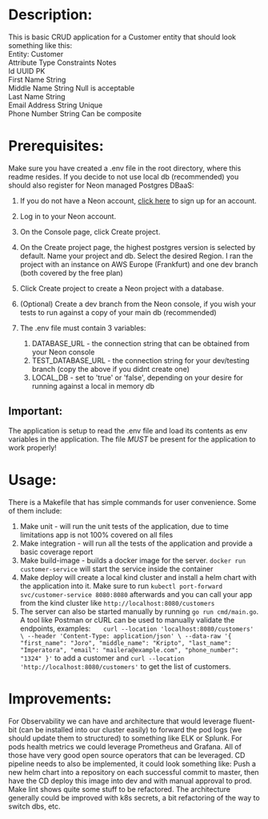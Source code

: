 # Description:
This is basic CRUD application for a Customer entity that should look
something like this: <br>
Entity: Customer<br>
Attribute Type Constraints Notes<br>
Id UUID PK<br>
First Name String<br>
Middle Name String Null is acceptable<br>
Last Name String<br>
Email Address String Unique<br>
Phone Number String Can be composite<br>

# Prerequisites:
Make sure you have created a .env file in the root directory, where this readme resides. If you decide
to not use local db (recommended) you should also register for Neon managed Postgres DBaaS:
1. If you do not have a Neon account, [click here](https://console.neon.tech/realms/prod-realm/protocol/openid-connect/auth?client_id=neon-console&redirect_uri=https%3A%2F%2Fconsole.neon.tech%2Fauth%2Fkeycloak%2Fcallback&response_type=code&scope=openid+profile+email&state=6tSQVbgMQ2Al1q6GRWXHqA%3D%3D%2C%2C%2C) to sign up for an account.
2. Log in to your Neon account.
3. On the Console page, click Create project.
4. On the Create project page, the highest postgres version is selected by default. Name your project and db. Select the desired Region. I ran the project with an instance on AWS Europe (Frankfurt) and one dev branch (both covered by the free plan)
5. Click Create project to create a Neon project with a database.
6. (Optional) Create a dev branch from the Neon console, if you wish your tests to run against a copy of your main db (recommended)<br>

7. The .env file must contain 3 variables:<br>
   1. DATABASE_URL - the connection string that can be obtained from your Neon console
   2. TEST_DATABASE_URL - the connection string for your dev/testing branch (copy the above if you didnt create one)
   3. LOCAL_DB - set to 'true' or 'false', depending on your desire for running against a local in memory db
## Important:
The application is setup to read the .env file and load its contents as env variables in the application. The file _MUST_ be present for the application to work properly!

# Usage:
There is a Makefile that has simple commands for user convenience. Some of them include:
1. Make unit - will run the unit tests of the application, due to time limitations app is not 100% covered on all files
2. Make integration - will run all the tests of the application and provide a basic coverage report
3. Make build-image - builds a docker image for the server. `docker run customer-service` will start the service inside the container
4. Make deploy will create a local kind cluster and install a helm chart with the application into it. Make sure to run `kubectl port-forward svc/customer-service 8080:8080` afterwards and you can call your app from the kind cluster like `http://localhost:8080/customers`
5. The server can also be started manually by running `go run cmd/main.go`. A tool like Postman or cURL can be used to manually validate the endpoints, examples:
`   curl --location 'localhost:8080/customers' \
   --header 'Content-Type: application/json' \
   --data-raw '{
   "first_name": "Joro",
   "middle_name": "Kripto",
   "last_name": "Imperatora",
   "email": "mailera@example.com",
   "phone_number": "1324"
   }'` to add a customer and `curl --location 'http://localhost:8080/customers'` to get the list of customers.

# Improvements:
For Observability we can have and architecture that would leverage fluent-bit (can be installed into our cluster easily) to forward
the pod logs (we should update them to structured) to something like ELK or Splunk. For pods health metrics we could leverage
Prometheus and Grafana. All of those have very good open source operators that can be leveraged. CD pipeline needs to also be implemented, it could look
something like: Push a new helm chart into a repository on each successful commit to master, then have the CD deploy this image into dev and with manual approval to prod.
Make lint shows quite some stuff to be refactored. The architecture generally could be improved with k8s secrets, a bit refactoring of the way to switch dbs, etc.